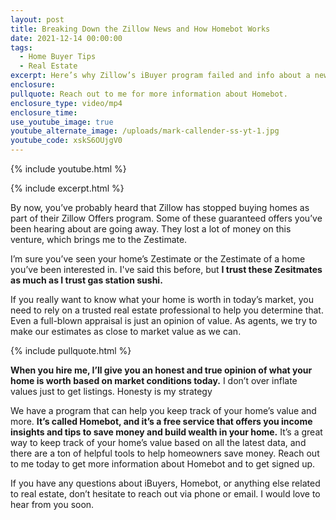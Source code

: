 ```yaml
---
layout: post
title: Breaking Down the Zillow News and How Homebot Works
date: 2021-12-14 00:00:00
tags:
  - Home Buyer Tips
  - Real Estate
excerpt: Here’s why Zillow’s iBuyer program failed and info about a new service.
enclosure:
pullquote: Reach out to me for more information about Homebot.
enclosure_type: video/mp4
enclosure_time:
use_youtube_image: true
youtube_alternate_image: /uploads/mark-callender-ss-yt-1.jpg
youtube_code: xskS6OUjgV0
---
```

{% include youtube.html %}

{% include excerpt.html %}

By now, you’ve probably heard that Zillow has stopped buying homes as part of their Zillow Offers program. Some of these guaranteed offers you’ve been hearing about are going away. They lost a lot of money on this venture, which brings me to the Zestimate.

I’m sure you’ve seen your home’s Zestimate or the Zestimate of a home you’ve been interested in. I've said this before, but **I trust these Zesitmates as much as I trust gas station sushi.**

If you really want to know what your home is worth in today’s market, you need to rely on a trusted real estate professional to help you determine that. Even a full-blown appraisal is just an opinion of value. As agents, we try to make our estimates as close to market value as we can.

{% include pullquote.html %}

**When you hire me, I’ll give you an honest and true opinion of what your home is worth based on market conditions today.** I don’t over inflate values just to get listings. Honesty is my strategy

We have a program that can help you keep track of your home’s value and more. **It’s called Homebot, and it’s a free service that offers you income insights and tips to save money and build wealth in your home.** It’s a great way to keep track of your home’s value based on all the latest data, and there are a ton of helpful tools to help homeowners save money. Reach out to me today to get more information about Homebot and to get signed up.

If you have any questions about iBuyers, Homebot, or anything else related to real estate, don’t hesitate to reach out via phone or email. I would love to hear from you soon.
